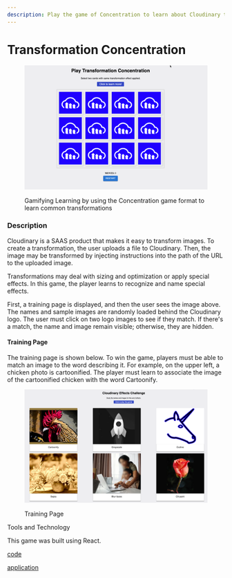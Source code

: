 ```yaml
---
description: Play the game of Concentration to learn about Cloudinary transformations.
---
```


# Transformation Concentration

<figure><img src="../../.gitbook/assets/transformation-concentration.png" alt=""><figcaption><p>Gamifying Learning by using the Concentration game format to learn common transformations</p></figcaption></figure>

### Description

Cloudinary is a SAAS product that makes it easy to transform images. To create a transformation, the user uploads a file to Cloudinary. Then, the image may be transformed by injecting instructions into the path of the URL to the uploaded image. &#x20;

Transformations may deal with sizing and optimization or apply special effects.  In this game, the player learns to recognize and name special effects.

First, a training page is displayed, and then the user sees the image above. The names and sample images are randomly loaded behind the Cloudinary logo. The user must click on two logo images to see if they match. If there's a match, the name and image remain visible; otherwise, they are hidden.

#### Training Page

The training page is shown below.  To win the game, players must be able to match an image to the word describing it.  For example, on the upper left, a chicken photo is cartoonified. The player must learn to associate the image of the cartoonified chicken with the word Cartoonify.

<figure><img src="../../.gitbook/assets/cloudinary-transform-game-training.png" alt=""><figcaption><p>Training Page</p></figcaption></figure>

Tools and Technology

This game was built using React.&#x20;

[code](https://github.com/rebeccapeltz/transformation-concentration)

[application](https://github.com/rebeccapeltz/transformation-concentration)
